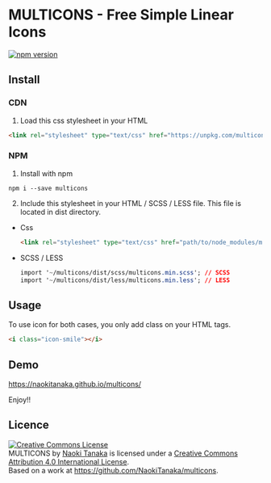 # MULTICONS - Free Simple Linear Icons
[![npm version](https://badge.fury.io/js/multicons.svg)](https://badge.fury.io/js/multicons)

## Install

### CDN
1. Load this css stylesheet in your HTML

```html
<link rel="stylesheet" type="text/css" href="https://unpkg.com/multicons/dist/css/multicons.min.css" />
```

### NPM

1. Install with npm
```shell
npm i --save multicons
```

2. Include this stylesheet in your HTML / SCSS / LESS file. This file is located in dist directory.
  - Css
    ```html
    <link rel="stylesheet" type="text/css" href="path/to/node_modules/multicons/dist/css/multicons.min.css" />
    ```
  - SCSS / LESS
    ```css
    import '~/multicons/dist/scss/multicons.min.scss'; // SCSS
    import '~/multicons/dist/less/multicons.min.less'; // LESS
    ```

## Usage
To use icon for both cases, you only add class on your HTML tags.
```html
<i class="icon-smile"></i>
```

## Demo
<a href="https://naokitanaka.github.io/multicons/" target="_blank">https://naokitanaka.github.io/multicons/</a>

Enjoy!!

## Licence
<a rel="license" href="http://creativecommons.org/licenses/by/4.0/"><img alt="Creative Commons License" style="border-width:0" src="https://i.creativecommons.org/l/by/4.0/88x31.png" /></a><br /><span xmlns:dct="http://purl.org/dc/terms/" property="dct:title">MULTICONS</span> by <a xmlns:cc="http://creativecommons.org/ns#" href=" https://naokitanaka.github.io/multicons/" property="cc:attributionName" rel="cc:attributionURL">Naoki Tanaka</a> is licensed under a <a rel="license" href="http://creativecommons.org/licenses/by/4.0/">Creative Commons Attribution 4.0 International License</a>.<br />Based on a work at <a xmlns:dct="http://purl.org/dc/terms/" href="https://github.com/NaokiTanaka/multicons" rel="dct:source">https://github.com/NaokiTanaka/multicons</a>.
